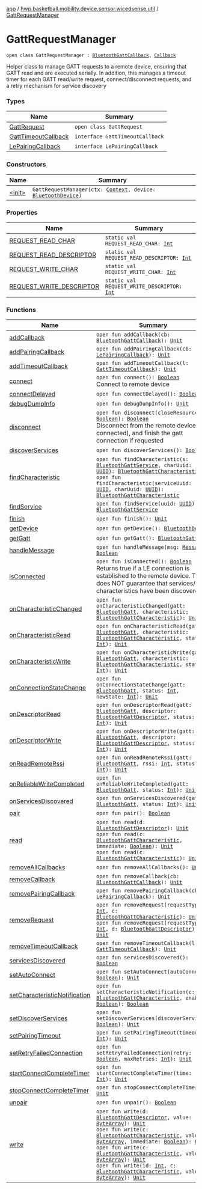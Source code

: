 [app](../../index.md) / [hwp.basketball.mobility.device.sensor.wicedsense.util](../index.md) / [GattRequestManager](.)

# GattRequestManager

`open class GattRequestManager : `[`BluetoothGattCallback`](https://developer.android.com/reference/android/bluetooth/BluetoothGattCallback.html)`, `[`Callback`](https://developer.android.com/reference/android/os/Handler/Callback.html)

Helper class to manage GATT requests to a remote device, ensuring that GATT read and are executed serially. In addition, this manages a timeout timer for each GATT read/write request, connect/disconnect requests, and a retry mechanism for service discovery

### Types

| Name | Summary |
|---|---|
| [GattRequest](-gatt-request/index.md) | `open class GattRequest` |
| [GattTimeoutCallback](-gatt-timeout-callback/index.md) | `interface GattTimeoutCallback` |
| [LePairingCallback](-le-pairing-callback/index.md) | `interface LePairingCallback` |

### Constructors

| Name | Summary |
|---|---|
| [&lt;init&gt;](-init-.md) | `GattRequestManager(ctx: `[`Context`](https://developer.android.com/reference/android/content/Context.html)`, device: `[`BluetoothDevice`](https://developer.android.com/reference/android/bluetooth/BluetoothDevice.html)`)` |

### Properties

| Name | Summary |
|---|---|
| [REQUEST_READ_CHAR](-r-e-q-u-e-s-t_-r-e-a-d_-c-h-a-r.md) | `static val REQUEST_READ_CHAR: `[`Int`](https://kotlinlang.org/api/latest/jvm/stdlib/kotlin/-int/index.html) |
| [REQUEST_READ_DESCRIPTOR](-r-e-q-u-e-s-t_-r-e-a-d_-d-e-s-c-r-i-p-t-o-r.md) | `static val REQUEST_READ_DESCRIPTOR: `[`Int`](https://kotlinlang.org/api/latest/jvm/stdlib/kotlin/-int/index.html) |
| [REQUEST_WRITE_CHAR](-r-e-q-u-e-s-t_-w-r-i-t-e_-c-h-a-r.md) | `static val REQUEST_WRITE_CHAR: `[`Int`](https://kotlinlang.org/api/latest/jvm/stdlib/kotlin/-int/index.html) |
| [REQUEST_WRITE_DESCRIPTOR](-r-e-q-u-e-s-t_-w-r-i-t-e_-d-e-s-c-r-i-p-t-o-r.md) | `static val REQUEST_WRITE_DESCRIPTOR: `[`Int`](https://kotlinlang.org/api/latest/jvm/stdlib/kotlin/-int/index.html) |

### Functions

| Name | Summary |
|---|---|
| [addCallback](add-callback.md) | `open fun addCallback(cb: `[`BluetoothGattCallback`](https://developer.android.com/reference/android/bluetooth/BluetoothGattCallback.html)`): `[`Unit`](https://kotlinlang.org/api/latest/jvm/stdlib/kotlin/-unit/index.html) |
| [addPairingCallback](add-pairing-callback.md) | `open fun addPairingCallback(cb: `[`LePairingCallback`](-le-pairing-callback/index.md)`): `[`Unit`](https://kotlinlang.org/api/latest/jvm/stdlib/kotlin/-unit/index.html) |
| [addTimeoutCallback](add-timeout-callback.md) | `open fun addTimeoutCallback(l: `[`GattTimeoutCallback`](-gatt-timeout-callback/index.md)`): `[`Unit`](https://kotlinlang.org/api/latest/jvm/stdlib/kotlin/-unit/index.html) |
| [connect](connect.md) | `open fun connect(): `[`Boolean`](https://kotlinlang.org/api/latest/jvm/stdlib/kotlin/-boolean/index.html)<br>Connect to remote device |
| [connectDelayed](connect-delayed.md) | `open fun connectDelayed(): `[`Boolean`](https://kotlinlang.org/api/latest/jvm/stdlib/kotlin/-boolean/index.html) |
| [debugDumpInfo](debug-dump-info.md) | `open fun debugDumpInfo(): `[`Unit`](https://kotlinlang.org/api/latest/jvm/stdlib/kotlin/-unit/index.html) |
| [disconnect](disconnect.md) | `open fun disconnect(closeResources: `[`Boolean`](https://kotlinlang.org/api/latest/jvm/stdlib/kotlin/-boolean/index.html)`): `[`Boolean`](https://kotlinlang.org/api/latest/jvm/stdlib/kotlin/-boolean/index.html)<br>Disconnect from the remote device (if connected), and finish the gatt connection if requested |
| [discoverServices](discover-services.md) | `open fun discoverServices(): `[`Boolean`](https://kotlinlang.org/api/latest/jvm/stdlib/kotlin/-boolean/index.html) |
| [findCharacteristic](find-characteristic.md) | `open fun findCharacteristic(s: `[`BluetoothGattService`](https://developer.android.com/reference/android/bluetooth/BluetoothGattService.html)`, charUuid: `[`UUID`](https://developer.android.com/reference/java/util/UUID.html)`): `[`BluetoothGattCharacteristic`](https://developer.android.com/reference/android/bluetooth/BluetoothGattCharacteristic.html)<br>`open fun findCharacteristic(serviceUuid: `[`UUID`](https://developer.android.com/reference/java/util/UUID.html)`, charUuid: `[`UUID`](https://developer.android.com/reference/java/util/UUID.html)`): `[`BluetoothGattCharacteristic`](https://developer.android.com/reference/android/bluetooth/BluetoothGattCharacteristic.html) |
| [findService](find-service.md) | `open fun findService(uuid: `[`UUID`](https://developer.android.com/reference/java/util/UUID.html)`): `[`BluetoothGattService`](https://developer.android.com/reference/android/bluetooth/BluetoothGattService.html) |
| [finish](finish.md) | `open fun finish(): `[`Unit`](https://kotlinlang.org/api/latest/jvm/stdlib/kotlin/-unit/index.html) |
| [getDevice](get-device.md) | `open fun getDevice(): `[`BluetoothDevice`](https://developer.android.com/reference/android/bluetooth/BluetoothDevice.html) |
| [getGatt](get-gatt.md) | `open fun getGatt(): `[`BluetoothGatt`](https://developer.android.com/reference/android/bluetooth/BluetoothGatt.html) |
| [handleMessage](handle-message.md) | `open fun handleMessage(msg: `[`Message`](https://developer.android.com/reference/android/os/Message.html)`): `[`Boolean`](https://kotlinlang.org/api/latest/jvm/stdlib/kotlin/-boolean/index.html) |
| [isConnected](is-connected.md) | `open fun isConnected(): `[`Boolean`](https://kotlinlang.org/api/latest/jvm/stdlib/kotlin/-boolean/index.html)<br>Returns true if a LE connection is established to the remote device. This does NOT guarantee that services/ characteristics have been discovered |
| [onCharacteristicChanged](on-characteristic-changed.md) | `open fun onCharacteristicChanged(gatt: `[`BluetoothGatt`](https://developer.android.com/reference/android/bluetooth/BluetoothGatt.html)`, characteristic: `[`BluetoothGattCharacteristic`](https://developer.android.com/reference/android/bluetooth/BluetoothGattCharacteristic.html)`): `[`Unit`](https://kotlinlang.org/api/latest/jvm/stdlib/kotlin/-unit/index.html) |
| [onCharacteristicRead](on-characteristic-read.md) | `open fun onCharacteristicRead(gatt: `[`BluetoothGatt`](https://developer.android.com/reference/android/bluetooth/BluetoothGatt.html)`, characteristic: `[`BluetoothGattCharacteristic`](https://developer.android.com/reference/android/bluetooth/BluetoothGattCharacteristic.html)`, status: `[`Int`](https://kotlinlang.org/api/latest/jvm/stdlib/kotlin/-int/index.html)`): `[`Unit`](https://kotlinlang.org/api/latest/jvm/stdlib/kotlin/-unit/index.html) |
| [onCharacteristicWrite](on-characteristic-write.md) | `open fun onCharacteristicWrite(gatt: `[`BluetoothGatt`](https://developer.android.com/reference/android/bluetooth/BluetoothGatt.html)`, characteristic: `[`BluetoothGattCharacteristic`](https://developer.android.com/reference/android/bluetooth/BluetoothGattCharacteristic.html)`, status: `[`Int`](https://kotlinlang.org/api/latest/jvm/stdlib/kotlin/-int/index.html)`): `[`Unit`](https://kotlinlang.org/api/latest/jvm/stdlib/kotlin/-unit/index.html) |
| [onConnectionStateChange](on-connection-state-change.md) | `open fun onConnectionStateChange(gatt: `[`BluetoothGatt`](https://developer.android.com/reference/android/bluetooth/BluetoothGatt.html)`, status: `[`Int`](https://kotlinlang.org/api/latest/jvm/stdlib/kotlin/-int/index.html)`, newState: `[`Int`](https://kotlinlang.org/api/latest/jvm/stdlib/kotlin/-int/index.html)`): `[`Unit`](https://kotlinlang.org/api/latest/jvm/stdlib/kotlin/-unit/index.html) |
| [onDescriptorRead](on-descriptor-read.md) | `open fun onDescriptorRead(gatt: `[`BluetoothGatt`](https://developer.android.com/reference/android/bluetooth/BluetoothGatt.html)`, descriptor: `[`BluetoothGattDescriptor`](https://developer.android.com/reference/android/bluetooth/BluetoothGattDescriptor.html)`, status: `[`Int`](https://kotlinlang.org/api/latest/jvm/stdlib/kotlin/-int/index.html)`): `[`Unit`](https://kotlinlang.org/api/latest/jvm/stdlib/kotlin/-unit/index.html) |
| [onDescriptorWrite](on-descriptor-write.md) | `open fun onDescriptorWrite(gatt: `[`BluetoothGatt`](https://developer.android.com/reference/android/bluetooth/BluetoothGatt.html)`, descriptor: `[`BluetoothGattDescriptor`](https://developer.android.com/reference/android/bluetooth/BluetoothGattDescriptor.html)`, status: `[`Int`](https://kotlinlang.org/api/latest/jvm/stdlib/kotlin/-int/index.html)`): `[`Unit`](https://kotlinlang.org/api/latest/jvm/stdlib/kotlin/-unit/index.html) |
| [onReadRemoteRssi](on-read-remote-rssi.md) | `open fun onReadRemoteRssi(gatt: `[`BluetoothGatt`](https://developer.android.com/reference/android/bluetooth/BluetoothGatt.html)`, rssi: `[`Int`](https://kotlinlang.org/api/latest/jvm/stdlib/kotlin/-int/index.html)`, status: `[`Int`](https://kotlinlang.org/api/latest/jvm/stdlib/kotlin/-int/index.html)`): `[`Unit`](https://kotlinlang.org/api/latest/jvm/stdlib/kotlin/-unit/index.html) |
| [onReliableWriteCompleted](on-reliable-write-completed.md) | `open fun onReliableWriteCompleted(gatt: `[`BluetoothGatt`](https://developer.android.com/reference/android/bluetooth/BluetoothGatt.html)`, status: `[`Int`](https://kotlinlang.org/api/latest/jvm/stdlib/kotlin/-int/index.html)`): `[`Unit`](https://kotlinlang.org/api/latest/jvm/stdlib/kotlin/-unit/index.html) |
| [onServicesDiscovered](on-services-discovered.md) | `open fun onServicesDiscovered(gatt: `[`BluetoothGatt`](https://developer.android.com/reference/android/bluetooth/BluetoothGatt.html)`, status: `[`Int`](https://kotlinlang.org/api/latest/jvm/stdlib/kotlin/-int/index.html)`): `[`Unit`](https://kotlinlang.org/api/latest/jvm/stdlib/kotlin/-unit/index.html) |
| [pair](pair.md) | `open fun pair(): `[`Boolean`](https://kotlinlang.org/api/latest/jvm/stdlib/kotlin/-boolean/index.html) |
| [read](read.md) | `open fun read(d: `[`BluetoothGattDescriptor`](https://developer.android.com/reference/android/bluetooth/BluetoothGattDescriptor.html)`): `[`Unit`](https://kotlinlang.org/api/latest/jvm/stdlib/kotlin/-unit/index.html)<br>`open fun read(c: `[`BluetoothGattCharacteristic`](https://developer.android.com/reference/android/bluetooth/BluetoothGattCharacteristic.html)`, immediate: `[`Boolean`](https://kotlinlang.org/api/latest/jvm/stdlib/kotlin/-boolean/index.html)`): `[`Unit`](https://kotlinlang.org/api/latest/jvm/stdlib/kotlin/-unit/index.html)<br>`open fun read(c: `[`BluetoothGattCharacteristic`](https://developer.android.com/reference/android/bluetooth/BluetoothGattCharacteristic.html)`): `[`Unit`](https://kotlinlang.org/api/latest/jvm/stdlib/kotlin/-unit/index.html) |
| [removeAllCallbacks](remove-all-callbacks.md) | `open fun removeAllCallbacks(): `[`Unit`](https://kotlinlang.org/api/latest/jvm/stdlib/kotlin/-unit/index.html) |
| [removeCallback](remove-callback.md) | `open fun removeCallback(cb: `[`BluetoothGattCallback`](https://developer.android.com/reference/android/bluetooth/BluetoothGattCallback.html)`): `[`Unit`](https://kotlinlang.org/api/latest/jvm/stdlib/kotlin/-unit/index.html) |
| [removePairingCallback](remove-pairing-callback.md) | `open fun removePairingCallback(cb: `[`LePairingCallback`](-le-pairing-callback/index.md)`): `[`Unit`](https://kotlinlang.org/api/latest/jvm/stdlib/kotlin/-unit/index.html) |
| [removeRequest](remove-request.md) | `open fun removeRequest(requestType: `[`Int`](https://kotlinlang.org/api/latest/jvm/stdlib/kotlin/-int/index.html)`, c: `[`BluetoothGattCharacteristic`](https://developer.android.com/reference/android/bluetooth/BluetoothGattCharacteristic.html)`): `[`Unit`](https://kotlinlang.org/api/latest/jvm/stdlib/kotlin/-unit/index.html)<br>`open fun removeRequest(requestType: `[`Int`](https://kotlinlang.org/api/latest/jvm/stdlib/kotlin/-int/index.html)`, d: `[`BluetoothGattDescriptor`](https://developer.android.com/reference/android/bluetooth/BluetoothGattDescriptor.html)`): `[`Unit`](https://kotlinlang.org/api/latest/jvm/stdlib/kotlin/-unit/index.html) |
| [removeTimeoutCallback](remove-timeout-callback.md) | `open fun removeTimeoutCallback(l: `[`GattTimeoutCallback`](-gatt-timeout-callback/index.md)`): `[`Unit`](https://kotlinlang.org/api/latest/jvm/stdlib/kotlin/-unit/index.html) |
| [servicesDiscovered](services-discovered.md) | `open fun servicesDiscovered(): `[`Boolean`](https://kotlinlang.org/api/latest/jvm/stdlib/kotlin/-boolean/index.html) |
| [setAutoConnect](set-auto-connect.md) | `open fun setAutoConnect(autoConnect: `[`Boolean`](https://kotlinlang.org/api/latest/jvm/stdlib/kotlin/-boolean/index.html)`): `[`Unit`](https://kotlinlang.org/api/latest/jvm/stdlib/kotlin/-unit/index.html) |
| [setCharacteristicNotification](set-characteristic-notification.md) | `open fun setCharacteristicNotification(c: `[`BluetoothGattCharacteristic`](https://developer.android.com/reference/android/bluetooth/BluetoothGattCharacteristic.html)`, enable: `[`Boolean`](https://kotlinlang.org/api/latest/jvm/stdlib/kotlin/-boolean/index.html)`): `[`Boolean`](https://kotlinlang.org/api/latest/jvm/stdlib/kotlin/-boolean/index.html) |
| [setDiscoverServices](set-discover-services.md) | `open fun setDiscoverServices(discoverServices: `[`Boolean`](https://kotlinlang.org/api/latest/jvm/stdlib/kotlin/-boolean/index.html)`): `[`Unit`](https://kotlinlang.org/api/latest/jvm/stdlib/kotlin/-unit/index.html) |
| [setPairingTimeout](set-pairing-timeout.md) | `open fun setPairingTimeout(timeoutMs: `[`Int`](https://kotlinlang.org/api/latest/jvm/stdlib/kotlin/-int/index.html)`): `[`Unit`](https://kotlinlang.org/api/latest/jvm/stdlib/kotlin/-unit/index.html) |
| [setRetryFailedConnection](set-retry-failed-connection.md) | `open fun setRetryFailedConnection(retry: `[`Boolean`](https://kotlinlang.org/api/latest/jvm/stdlib/kotlin/-boolean/index.html)`, maxRetries: `[`Int`](https://kotlinlang.org/api/latest/jvm/stdlib/kotlin/-int/index.html)`): `[`Unit`](https://kotlinlang.org/api/latest/jvm/stdlib/kotlin/-unit/index.html) |
| [startConnectCompleteTimer](start-connect-complete-timer.md) | `open fun startConnectCompleteTimer(time: `[`Int`](https://kotlinlang.org/api/latest/jvm/stdlib/kotlin/-int/index.html)`): `[`Unit`](https://kotlinlang.org/api/latest/jvm/stdlib/kotlin/-unit/index.html) |
| [stopConnectCompleteTimer](stop-connect-complete-timer.md) | `open fun stopConnectCompleteTimer(): `[`Unit`](https://kotlinlang.org/api/latest/jvm/stdlib/kotlin/-unit/index.html) |
| [unpair](unpair.md) | `open fun unpair(): `[`Boolean`](https://kotlinlang.org/api/latest/jvm/stdlib/kotlin/-boolean/index.html) |
| [write](write.md) | `open fun write(d: `[`BluetoothGattDescriptor`](https://developer.android.com/reference/android/bluetooth/BluetoothGattDescriptor.html)`, value: `[`ByteArray`](https://kotlinlang.org/api/latest/jvm/stdlib/kotlin/-byte-array/index.html)`): `[`Unit`](https://kotlinlang.org/api/latest/jvm/stdlib/kotlin/-unit/index.html)<br>`open fun write(c: `[`BluetoothGattCharacteristic`](https://developer.android.com/reference/android/bluetooth/BluetoothGattCharacteristic.html)`, value: `[`ByteArray`](https://kotlinlang.org/api/latest/jvm/stdlib/kotlin/-byte-array/index.html)`, immediate: `[`Boolean`](https://kotlinlang.org/api/latest/jvm/stdlib/kotlin/-boolean/index.html)`): `[`Unit`](https://kotlinlang.org/api/latest/jvm/stdlib/kotlin/-unit/index.html)<br>`open fun write(c: `[`BluetoothGattCharacteristic`](https://developer.android.com/reference/android/bluetooth/BluetoothGattCharacteristic.html)`, value: `[`ByteArray`](https://kotlinlang.org/api/latest/jvm/stdlib/kotlin/-byte-array/index.html)`): `[`Unit`](https://kotlinlang.org/api/latest/jvm/stdlib/kotlin/-unit/index.html)<br>`open fun write(id: `[`Int`](https://kotlinlang.org/api/latest/jvm/stdlib/kotlin/-int/index.html)`, c: `[`BluetoothGattCharacteristic`](https://developer.android.com/reference/android/bluetooth/BluetoothGattCharacteristic.html)`, value: `[`ByteArray`](https://kotlinlang.org/api/latest/jvm/stdlib/kotlin/-byte-array/index.html)`): `[`Unit`](https://kotlinlang.org/api/latest/jvm/stdlib/kotlin/-unit/index.html) |
